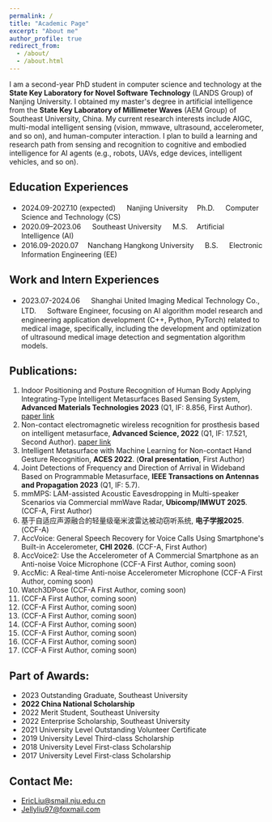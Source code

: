 ```yaml
---
permalink: /
title: "Academic Page"
excerpt: "About me"
author_profile: true
redirect_from: 
  - /about/
  - /about.html
---
```


I am a second-year PhD student in computer science and technology at the **State Key Laboratory for Novel Software Technology** (LANDS Group) of Nanjing University. I obtained my master's degree in artificial intelligence from the **State Key Laboratory of Millimeter Waves** (AEM Group) of Southeast University, China. My current research interests include AIGC, multi-modal intelligent sensing (vision, mmwave, ultrasound, accelerometer, and so on), and human-computer interaction. I plan to build a learning and research path from sensing and recognition to cognitive and embodied intelligence for AI agents (e.g., robots, UAVs, edge devices, intelligent vehicles, and so on). 

**Education Experiences**
------
+ 2024.09-2027.10 (expected) 　 Nanjing University  　Ph.D. 　 Computer Science and Technology (CS)        
+ 2020.09–2023.06 　 Southeast University 　 M.S.  　Artificial Intelligence (AI)
+ 2016.09-2020.07  　Nanchang Hangkong University 　 B.S. 　 Electronic Information Engineering (EE)

**Work and Intern Experiences**
------
+ 2023.07-2024.06 　 Shanghai United Imaging Medical Technology Co., LTD. 　 Software Engineer, focusing on AI algorithm model research and engineering application development (C++, Python, PyTorch) related to medical image, specifically, including the development and optimization of ultrasound medical image detection and segmentation algorithm models.

**Publications:**
------
1. Indoor Positioning and Posture Recognition of Human Body Applying Integrating-Type Intelligent Metasurfaces Based Sensing System, **Advanced Materials Technologies 2023** (Q1, IF: 8.856, First Author). [paper link](https://doi.org/10.1002/admt.202301006)
2. Non-contact electromagnetic wireless recognition for prosthesis based on intelligent metasurface, **Advanced Science, 2022** (Q1, IF: 17.521, Second Author). [paper link](https://doi.org/10.1002/advs.202105056)
3. Intelligent Metasurface with Machine Learning for Non-contact Hand Gesture Recognition, **ACES 2022**. (**Oral presentation**, First Author)
4. Joint Detections of Frequency and Direction of Arrival in Wideband Based on Programmable Metasurface, **IEEE Transactions on Antennas and Propagation 2023** (Q1, IF: 5.7).
5. mmMPS: LAM-assisted Acoustic Eavesdropping in Multi-speaker Scenarios via Commercial mmWave Radar, **Ubicomp/IMWUT 2025**. (CCF-A, First Author)
6. 基于自适应声源融合的轻量级毫米波雷达被动窃听系统, **电子学报2025**. (CCF-A)
7. AccVoice: General Speech Recovery for Voice Calls Using Smartphone's Built-in Accelerometer, **CHI 2026**. (CCF-A, First Author)
8. AccVoice2:  Use the Accelerometer of A Commercial Smartphone as an Anti-noise Voice Microphone (CCF-A First Author, coming soon)
9. AccMic: A Real-time Anti-noise Accelerometer Microphone (CCF-A First Author, coming soon)
10. Watch3DPose (CCF-A First Author, coming soon)
11. (CCF-A First Author, coming soon)
12. (CCF-A First Author, coming soon)
13. (CCF-A First Author, coming soon)
14. (CCF-A First Author, coming soon)
15. (CCF-A First Author, coming soon)
16. (CCF-A First Author, coming soon)
17. (CCF-A First Author, coming soon)


**Part of Awards:**
------
+ 2023 Outstanding Graduate, Southeast University
+ **2022 China National Scholarship**
+ 2022 Merit Student, Southeast University
+ 2022 Enterprise Scholarship, Southeast University
+ 2021 University Level Outstanding Volunteer Certificate
+ 2019 University Level Third-class Scholarship
+ 2018 University Level First-class Scholarship
+ 2017 University Level First-class Scholarship



**Contact Me:**
------
+ EricLiu@smail.nju.edu.cn
+ Jellyliu97@foxmail.com



